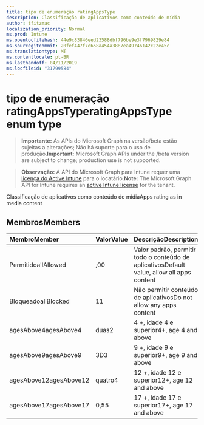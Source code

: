```yaml
---
title: tipo de enumeração ratingAppsType
description: Classificação de aplicativos como conteúdo de mídia
author: tfitzmac
localization_priority: Normal
ms.prod: Intune
ms.openlocfilehash: 44e9c83846eed23588dbf796be9e3f7969829e84
ms.sourcegitcommit: 20fef447f7e658a454a3887ea49746142c22e45c
ms.translationtype: MT
ms.contentlocale: pt-BR
ms.lasthandoff: 04/11/2019
ms.locfileid: "31799584"
---
```

# <a name="ratingappstype-enum-type"></a><span data-ttu-id="492ea-103">tipo de enumeração ratingAppsType</span><span class="sxs-lookup"><span data-stu-id="492ea-103">ratingAppsType enum type</span></span>

> <span data-ttu-id="492ea-104">**Importante:** As APIs do Microsoft Graph na versão/beta estão sujeitas a alterações; Não há suporte para o uso de produção.</span><span class="sxs-lookup"><span data-stu-id="492ea-104">**Important:** Microsoft Graph APIs under the /beta version are subject to change; production use is not supported.</span></span>

> <span data-ttu-id="492ea-105">**Observação:** A API do Microsoft Graph para Intune requer uma [licença do Active Intune](https://go.microsoft.com/fwlink/?linkid=839381) para o locatário.</span><span class="sxs-lookup"><span data-stu-id="492ea-105">**Note:** The Microsoft Graph API for Intune requires an [active Intune license](https://go.microsoft.com/fwlink/?linkid=839381) for the tenant.</span></span>

<span data-ttu-id="492ea-106">Classificação de aplicativos como conteúdo de mídia</span><span class="sxs-lookup"><span data-stu-id="492ea-106">Apps rating as in media content</span></span>

## <a name="members"></a><span data-ttu-id="492ea-107">Membros</span><span class="sxs-lookup"><span data-stu-id="492ea-107">Members</span></span>
|<span data-ttu-id="492ea-108">Membro</span><span class="sxs-lookup"><span data-stu-id="492ea-108">Member</span></span>|<span data-ttu-id="492ea-109">Valor</span><span class="sxs-lookup"><span data-stu-id="492ea-109">Value</span></span>|<span data-ttu-id="492ea-110">Descrição</span><span class="sxs-lookup"><span data-stu-id="492ea-110">Description</span></span>|
|:---|:---|:---|
|<span data-ttu-id="492ea-111">Permitido</span><span class="sxs-lookup"><span data-stu-id="492ea-111">allAllowed</span></span>|<span data-ttu-id="492ea-112">,0</span><span class="sxs-lookup"><span data-stu-id="492ea-112">0</span></span>|<span data-ttu-id="492ea-113">Valor padrão, permitir todo o conteúdo de aplicativos</span><span class="sxs-lookup"><span data-stu-id="492ea-113">Default value, allow all apps content</span></span>|
|<span data-ttu-id="492ea-114">Bloqueado</span><span class="sxs-lookup"><span data-stu-id="492ea-114">allBlocked</span></span>|<span data-ttu-id="492ea-115">1</span><span class="sxs-lookup"><span data-stu-id="492ea-115">1</span></span>|<span data-ttu-id="492ea-116">Não permitir conteúdo de aplicativos</span><span class="sxs-lookup"><span data-stu-id="492ea-116">Do not allow any apps content</span></span>|
|<span data-ttu-id="492ea-117">agesAbove4</span><span class="sxs-lookup"><span data-stu-id="492ea-117">agesAbove4</span></span>|<span data-ttu-id="492ea-118">duas</span><span class="sxs-lookup"><span data-stu-id="492ea-118">2</span></span>|<span data-ttu-id="492ea-119">4 +, idade 4 e superior</span><span class="sxs-lookup"><span data-stu-id="492ea-119">4+, age 4 and above</span></span>|
|<span data-ttu-id="492ea-120">agesAbove9</span><span class="sxs-lookup"><span data-stu-id="492ea-120">agesAbove9</span></span>|<span data-ttu-id="492ea-121">3D</span><span class="sxs-lookup"><span data-stu-id="492ea-121">3</span></span>|<span data-ttu-id="492ea-122">9 +, idade 9 e superior</span><span class="sxs-lookup"><span data-stu-id="492ea-122">9+, age 9 and above</span></span>|
|<span data-ttu-id="492ea-123">agesAbove12</span><span class="sxs-lookup"><span data-stu-id="492ea-123">agesAbove12</span></span>|<span data-ttu-id="492ea-124">quatro</span><span class="sxs-lookup"><span data-stu-id="492ea-124">4</span></span>|<span data-ttu-id="492ea-125">12 +, idade 12 e superior</span><span class="sxs-lookup"><span data-stu-id="492ea-125">12+, age 12 and above</span></span> |
|<span data-ttu-id="492ea-126">agesAbove17</span><span class="sxs-lookup"><span data-stu-id="492ea-126">agesAbove17</span></span>|<span data-ttu-id="492ea-127">0,5</span><span class="sxs-lookup"><span data-stu-id="492ea-127">5</span></span>|<span data-ttu-id="492ea-128">17 +, idade 17 e superior</span><span class="sxs-lookup"><span data-stu-id="492ea-128">17+, age 17 and above</span></span>|





